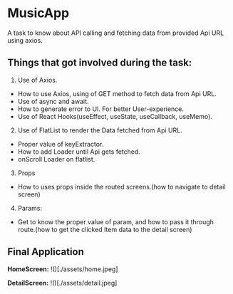 # MusicApp
A task to know about API calling and fetching data from provided Api URL using axios.

## Things that got involved during the task:
1. Use of Axios.
  - How to use Axios, using of GET method to fetch data from Api URL.
  - Use of async and await.
  - How to generate error to UI. For better User-experience.
  - Use of React Hooks(useEffect, useState, useCallback, useMemo).
2. Use of FlatList to render the Data fetched from Api URL.
  - Proper value of keyExtractor.
  - How to add Loader until Api gets fetched.
  - onScroll Loader on flatlist.
3. Props
  - How to uses props inside the routed screens.(how to navigate to detail screen)
4. Params:
  - Get to know the proper value of param, and how to pass it through route.(how to get the clicked Item data to the detail screen)
  
  
## Final Application

**HomeScreen:**
!()[./assets/home.jpeg]

**DetailScreen:**
!()[./assets/detail.jpeg]
